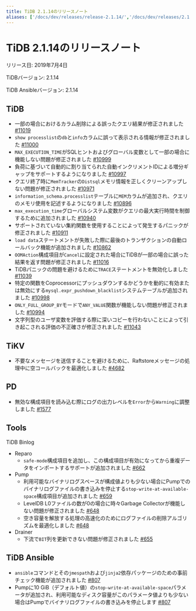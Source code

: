 ```yaml
---
title: TiDB 2.1.14のリリースノート
aliases: ['/docs/dev/releases/release-2.1.14/','/docs/dev/releases/2.1.14/']
---
```


# TiDB 2.1.14のリリースノート

リリース日: 2019年7月4日

TiDBバージョン: 2.1.14

TiDB Ansibleバージョン: 2.1.14

## TiDB

- 一部の場合におけるカラム削除による誤ったクエリ結果が修正されました [#11019](https://github.com/pingcap/tidb/pull/11019)
- `show processlist`の`db`と`info`カラムに誤って表示される情報が修正されました [#11000](https://github.com/pingcap/tidb/pull/11000)
- `MAX_EXECUTION_TIME`がSQLヒントおよびグローバル変数として一部の場合に機能しない問題が修正されました [#10999](https://github.com/pingcap/tidb/pull/10999)
- 負荷に基づいて自動的に割り当てられた自動インクリメントIDによる増分ギャップをサポートするようになりました [#10997](https://github.com/pingcap/tidb/pull/10997)
- クエリ終了時に`MemTracker`の`Distsql`メモリ情報を正しくクリーンアップしない問題が修正されました [#10971](https://github.com/pingcap/tidb/pull/10971)
- `information_schema.processlist`テーブルに`MEM`カラムが追加され、クエリのメモリ使用を記述するようになりました [#10896](https://github.com/pingcap/tidb/pull/10896)
- `max_execution_time`グローバルシステム変数がクエリの最大実行時間を制御するために追加されました [#10940](https://github.com/pingcap/tidb/pull/10940)
- サポートされていない集約関数を使用することによって発生するパニックが修正されました [#10911](https://github.com/pingcap/tidb/pull/10911)
- `load data`ステートメントが失敗した際に最後のトランザクションの自動ロールバック機能が追加されました [#10862](https://github.com/pingcap/tidb/pull/10862)
- `OOMAction`構成項目が`Cancel`に設定された場合にTiDBが一部の場合に誤った結果を返す問題が修正されました [#11016](https://github.com/pingcap/tidb/pull/11016)
- TiDBパニックの問題を避けるために`TRACE`ステートメントを無効化しました [#11039](https://github.com/pingcap/tidb/pull/11039)
- 特定の関数をCoprocessorにプッシュダウンするかどうかを動的に有効または無効にする`mysql.expr_pushdown_blacklist`システムテーブルが追加されました [#10998](https://github.com/pingcap/tidb/pull/10998)
- `ONLY_FULL_GROUP_BY`モードで`ANY_VALUE`関数が機能しない問題が修正されました [#10994](https://github.com/pingcap/tidb/pull/10994)
- 文字列型のユーザ変数を評価する際に深いコピーを行わないことによって引き起こされる評価の不正確さが修正されました [#11043](https://github.com/pingcap/tidb/pull/11043)

## TiKV

- 不要なメッセージを送信することを避けるために、Raftstoreメッセージの処理中に空コールバックを最適化しました [#4682](https://github.com/tikv/tikv/pull/4682)

## PD

- 無効な構成項目を読み込む際にログの出力レベルを`Error`から`Warning`に調整しました [#1577](https://github.com/pingcap/pd/pull/1577)

## Tools

TiDB Binlog

- Reparo
    - `safe-mode`構成項目を追加し、この構成項目が有効になってから重複データをインポートするサポートが追加されました [#662](https://github.com/pingcap/tidb-binlog/pull/662)
- Pump
    - 利用可能なバイナリログスペースが構成値よりも少ない場合にPumpでのバイナリログファイルの書き込みを停止する`stop-write-at-available-space`構成項目が追加されました [#659](https://github.com/pingcap/tidb-binlog/pull/659)
    - LevelDB L0ファイルの数が0の場合に時々Garbage Collectorが機能しない問題が修正されました [#648](https://github.com/pingcap/tidb-binlog/pull/648)
    - 空き容量を解放する処理の高速化のためにログファイルの削除アルゴリズムを最適化しました [#648](https://github.com/pingcap/tidb-binlog/pull/648)
- Drainer
    - 下流で`BIT`列を更新できない問題が修正されました [#655](https://github.com/pingcap/tidb-binlog/pull/655)

## TiDB Ansible

- `ansible`コマンドとその`jmespath`および`jinja2`依存パッケージのための事前チェック機能が追加されました [#807](https://github.com/pingcap/tidb-ansible/pull/807)
- Pumpに10 GiB（デフォルト値）の`stop-write-at-available-space`パラメータが追加され、利用可能なディスク容量がこのパラメータ値よりも少ない場合はPumpでバイナリログファイルの書き込みを停止します [#807](https://github.com/pingcap/tidb-ansible/pull/807)